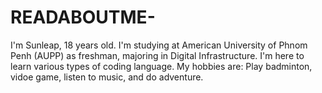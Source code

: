 # READABOUTME-
I'm Sunleap, 18 years old. 
I'm studying at American University of Phnom Penh (AUPP) as freshman, majoring in Digital Infrastructure.
I'm here to learn various types of coding language. 
My hobbies are: Play badminton, vidoe game, listen to music, and do adventure. 
